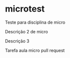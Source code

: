 # microtest
Teste para disciplina de micro

Descrição 2 de micro

Descrição 3

Tarefa aula micro pull request
